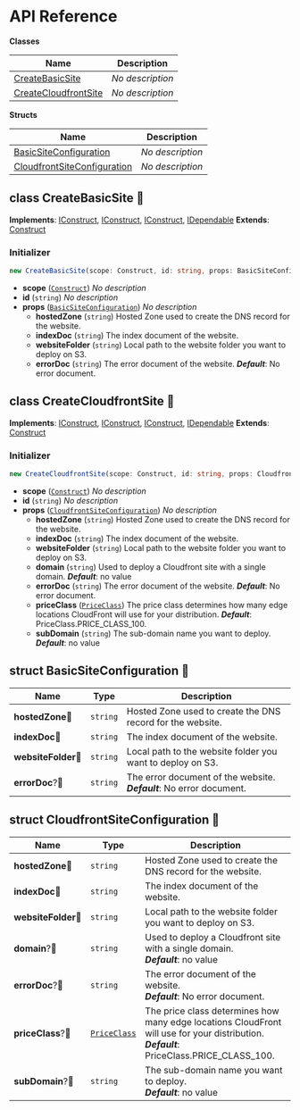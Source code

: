 # API Reference

**Classes**

Name|Description
----|-----------
[CreateBasicSite](#cdk-simplewebsite-deploy-createbasicsite)|*No description*
[CreateCloudfrontSite](#cdk-simplewebsite-deploy-createcloudfrontsite)|*No description*


**Structs**

Name|Description
----|-----------
[BasicSiteConfiguration](#cdk-simplewebsite-deploy-basicsiteconfiguration)|*No description*
[CloudfrontSiteConfiguration](#cdk-simplewebsite-deploy-cloudfrontsiteconfiguration)|*No description*



## class CreateBasicSite 🔹 <a id="cdk-simplewebsite-deploy-createbasicsite"></a>



__Implements__: [IConstruct](#constructs-iconstruct), [IConstruct](#aws-cdk-core-iconstruct), [IConstruct](#constructs-iconstruct), [IDependable](#aws-cdk-core-idependable)
__Extends__: [Construct](#aws-cdk-core-construct)

### Initializer




```ts
new CreateBasicSite(scope: Construct, id: string, props: BasicSiteConfiguration)
```

* **scope** (<code>[Construct](#aws-cdk-core-construct)</code>)  *No description*
* **id** (<code>string</code>)  *No description*
* **props** (<code>[BasicSiteConfiguration](#cdk-simplewebsite-deploy-basicsiteconfiguration)</code>)  *No description*
  * **hostedZone** (<code>string</code>)  Hosted Zone used to create the DNS record for the website. 
  * **indexDoc** (<code>string</code>)  The index document of the website. 
  * **websiteFolder** (<code>string</code>)  Local path to the website folder you want to deploy on S3. 
  * **errorDoc** (<code>string</code>)  The error document of the website. __*Default*__: No error document.




## class CreateCloudfrontSite 🔹 <a id="cdk-simplewebsite-deploy-createcloudfrontsite"></a>



__Implements__: [IConstruct](#constructs-iconstruct), [IConstruct](#aws-cdk-core-iconstruct), [IConstruct](#constructs-iconstruct), [IDependable](#aws-cdk-core-idependable)
__Extends__: [Construct](#aws-cdk-core-construct)

### Initializer




```ts
new CreateCloudfrontSite(scope: Construct, id: string, props: CloudfrontSiteConfiguration)
```

* **scope** (<code>[Construct](#aws-cdk-core-construct)</code>)  *No description*
* **id** (<code>string</code>)  *No description*
* **props** (<code>[CloudfrontSiteConfiguration](#cdk-simplewebsite-deploy-cloudfrontsiteconfiguration)</code>)  *No description*
  * **hostedZone** (<code>string</code>)  Hosted Zone used to create the DNS record for the website. 
  * **indexDoc** (<code>string</code>)  The index document of the website. 
  * **websiteFolder** (<code>string</code>)  Local path to the website folder you want to deploy on S3. 
  * **domain** (<code>string</code>)  Used to deploy a Cloudfront site with a single domain. __*Default*__: no value
  * **errorDoc** (<code>string</code>)  The error document of the website. __*Default*__: No error document.
  * **priceClass** (<code>[PriceClass](#aws-cdk-aws-cloudfront-priceclass)</code>)  The price class determines how many edge locations CloudFront will use for your distribution. __*Default*__: PriceClass.PRICE_CLASS_100.
  * **subDomain** (<code>string</code>)  The sub-domain name you want to deploy. __*Default*__: no value




## struct BasicSiteConfiguration 🔹 <a id="cdk-simplewebsite-deploy-basicsiteconfiguration"></a>






Name | Type | Description 
-----|------|-------------
**hostedZone**🔹 | <code>string</code> | Hosted Zone used to create the DNS record for the website.
**indexDoc**🔹 | <code>string</code> | The index document of the website.
**websiteFolder**🔹 | <code>string</code> | Local path to the website folder you want to deploy on S3.
**errorDoc**?🔹 | <code>string</code> | The error document of the website.<br/>__*Default*__: No error document.



## struct CloudfrontSiteConfiguration 🔹 <a id="cdk-simplewebsite-deploy-cloudfrontsiteconfiguration"></a>






Name | Type | Description 
-----|------|-------------
**hostedZone**🔹 | <code>string</code> | Hosted Zone used to create the DNS record for the website.
**indexDoc**🔹 | <code>string</code> | The index document of the website.
**websiteFolder**🔹 | <code>string</code> | Local path to the website folder you want to deploy on S3.
**domain**?🔹 | <code>string</code> | Used to deploy a Cloudfront site with a single domain.<br/>__*Default*__: no value
**errorDoc**?🔹 | <code>string</code> | The error document of the website.<br/>__*Default*__: No error document.
**priceClass**?🔹 | <code>[PriceClass](#aws-cdk-aws-cloudfront-priceclass)</code> | The price class determines how many edge locations CloudFront will use for your distribution.<br/>__*Default*__: PriceClass.PRICE_CLASS_100.
**subDomain**?🔹 | <code>string</code> | The sub-domain name you want to deploy.<br/>__*Default*__: no value



